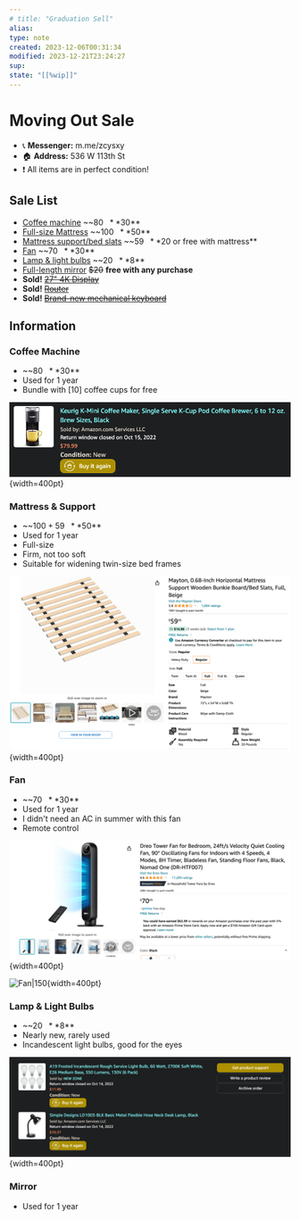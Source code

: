 ```yaml
---
# title: "Graduation Sell"
alias:
type: note
created: 2023-12-06T00:31:34
modified: 2023-12-21T23:24:27
sup:
state: "[[%wip]]"
---
```


# Moving Out Sale

- 📞 **Messenger:** m.me/zcysxy
- 🏠 **Address:** 536 W 113th St
- ❗ All items are in perfect condition!

## Sale List

- [Coffee machine](#coffee-machine) ~~$80~~ **$30**
- [Full-size Mattress](#mattress--support) <!-- ~~$50~~ --> ~~$100~~ **$50**
- [Mattress support/bed slats](#mattress--support) ~~$59~~ **$20 or free with mattress**
- [Fan](#fan) ~~$70~~ **$30**
- [Lamp & light bulbs](#lamp--light-bulbs) ~~$20~~ **$8**
- [Full-length mirror](#mirror) ~~$20~~ **free with any purchase**
- **Sold!** ~~[27" 4K Display](#display)~~ <!-- ~~$225~~ ~~$300~~ **$100**-->
- **Sold!** ~~[Router](#router)~~ <!-- $27 **$15**-->
- **Sold!** ~~[Brand-new mechanical keyboard](#keyboard)~~

## Information

### Coffee Machine

- ~~$80~~ **$30**
- Used for 1 year
- Bundle with [10] coffee cups for free

![Coffee - Amazon\|150](https://raw.githubusercontent.com/zcysxy/Figurebed/master/img/20231206012448.png){width=400pt}

### Mattress & Support

- ~~$100 + 59~~ **$50**
- Used for 1 year
- Full-size
- Firm, not too soft
- Suitable for widening twin-size bed frames

![Slats - Amazon\|150](https://raw.githubusercontent.com/zcysxy/Figurebed/master/img/20231206012739.png){width=400pt}

### Fan

- ~~$70~~ **$30**
- Used for 1 year
- I didn't need an AC in summer with this fan
- Remote control

![Fan - Amazon\|150](https://raw.githubusercontent.com/zcysxy/Figurebed/master/img/fan.png){width=400pt}

![Fan\|150](https://raw.githubusercontent.com/zcysxy/Figurebed/master/img/fan.jpeg){width=400pt}

### Lamp & Light Bulbs

- ~~$20~~ **$8**
- Nearly new, rarely used
- Incandescent light bulbs, good for the eyes

![Lamp\|150](https://raw.githubusercontent.com/zcysxy/Figurebed/master/img/20231213053723.png){width=400pt}

### Mirror

- Used for 1 year

<!--
### Display

- ~~$300~~ **$100**
- 27 Inches, 4K, 60 Hz, Type-C + HDMI
- Used for 2 years, in perfect condition
- The same model used by TC Library

![Display - Amazon\|150](https://raw.githubusercontent.com/zcysxy/Figurebed/master/img/20231206013958.png){width=400pt}

![Display\|150](https://raw.githubusercontent.com/zcysxy/Figurebed/master/img/display.jpg){width=400pt}


### Display

- ~~$300~~ **$100**
- 27 Inches, 4K, 60 Hz, Type-C + HDMI
- Used for 2 years, in perfect condition
- The same model used by TC Library

![Display - Amazon\|150](https://raw.githubusercontent.com/zcysxy/Figurebed/master/img/20231206013958.png){width=400pt}

![Display\|150](https://raw.githubusercontent.com/zcysxy/Figurebed/master/img/display.jpg){width=400pt}


### Router

- Used for 3 months
- Suitable for Columbia Residential

![Router - Amazon\|150](https://raw.githubusercontent.com/zcysxy/Figurebed/master/img/20231206013453.png){width=400pt}

### Keyboard

- Brand new
- Bundle with a palm rest for free
-->
